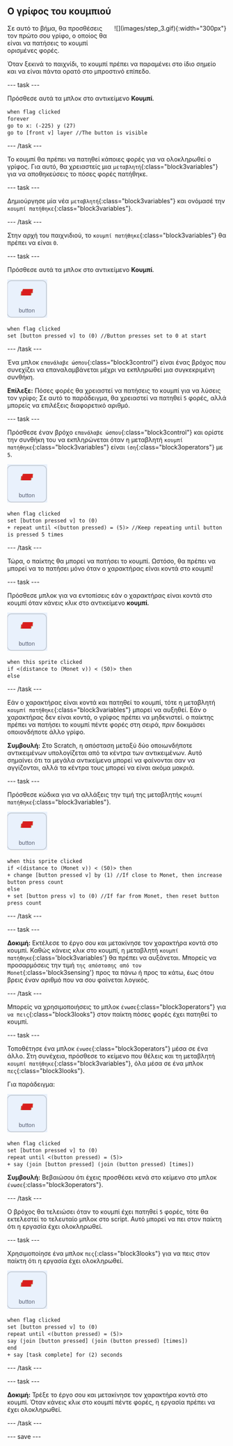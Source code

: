 ## Ο γρίφος του κουμπιού

<div style="display: flex; flex-wrap: wrap">
<div style="flex-basis: 200px; flex-grow: 1; margin-right: 15px;">
Σε αυτό το βήμα, θα προσθέσεις τον πρώτο σου γρίφο, ο οποίος θα είναι να πατήσεις το κουμπί ορισμένες φορές.
</div>
<div>
![](images/step_3.gif){:width="300px"}
</div>
</div>

Όταν ξεκινά το παιχνίδι, το κουμπί πρέπει να παραμένει στο ίδιο σημείο και να είναι πάντα ορατό στο μπροστινό επίπεδο.

--- task ---

Πρόσθεσε αυτά τα μπλοκ στο αντικείμενο **Κουμπί**.

```blocks3
when flag clicked
forever
go to x: (-225) y (27)
go to [front v] layer //The button is visible
```

--- /task ---

Το κουμπί θα πρέπει να πατηθεί κάποιες φορές για να ολοκληρωθεί ο γρίφος. Για αυτό, θα χρειαστείς μια `μεταβλητή`{:class="block3variables"} για να αποθηκεύσεις το πόσες φορές πατήθηκε.

--- task ---

Δημιούργησε μία νέα `μεταβλητή`{:class="block3variables"} και ονόμασέ την `κουμπί πατήθηκε`{:class="block3variables"}.

--- /task ---

Στην αρχή του παιχνιδιού, το `κουμπί πατήθηκε`{:class="block3variables"} θα πρέπει να είναι `0`.

--- task ---

Πρόσθεσε αυτά τα μπλοκ στο αντικείμενο **Κουμπί**.

![Το αντικείμενο κουμπί.](images/button-sprite.png)

```blocks3
when flag clicked
set [button pressed v] to (0) //Button presses set to 0 at start
```

--- /task ---

Ένα μπλοκ `επανάλαβε ώσπου`{:class="block3control"} είναι ένας βρόχος που συνεχίζει να επαναλαμβάνεται μέχρι να εκπληρωθεί μια συγκεκριμένη συνθήκη.

**Επίλεξε:** Πόσες φορές θα χρειαστεί να πατήσεις το κουμπί για να λύσεις τον γρίφο; Σε αυτό το παράδειγμα, θα χρειαστεί να πατηθεί `5` φορές, αλλά μπορείς να επιλέξεις διαφορετικό αριθμό.

--- task ---

Πρόσθεσε έναν βρόχο `επανάλαβε ώσπου`{:class="block3control"} και ορίστε την συνθήκη του να εκπληρώνεται όταν η μεταβλητή `κουμπί πατήθηκε`{:class="block3variables"} είναι `ίση`{:class="block3operators"} με `5`.

![Το αντικείμενο κουμπί.](images/button-sprite.png)

```blocks3
when flag clicked
set [button pressed v] to (0)
+ repeat until <(button pressed) = (5)> //Keep repeating until button is pressed 5 times
```

--- /task ---

Τώρα, ο παίκτης θα μπορεί να πατήσει το κουμπί. Ωστόσο, θα πρέπει να μπορεί να το πατήσει μόνο όταν ο χαρακτήρας είναι κοντά στο κουμπί!

--- task ---

Πρόσθεσε μπλοκ για να εντοπίσεις εάν ο χαρακτήρας είναι κοντά στο κουμπί όταν κάνεις κλικ στο αντικείμενο **κουμπί**.

![Το αντικείμενο κουμπί.](images/button-sprite.png)

```blocks3
when this sprite clicked
if <(distance to (Monet v)) < (50)> then
else
```

--- /task ---

Εάν ο χαρακτήρας είναι κοντά και πατηθεί το κουμπί, τότε η μεταβλητή `κουμπί πατήθηκε`{:class="block3variables"} μπορεί να αυξηθεί. Εάν ο χαρακτήρας δεν είναι κοντά, ο γρίφος πρέπει να μηδενιστεί. ο παίκτης πρέπει να πατήσει το κουμπί πέντε φορές στη σειρά, πριν δοκιμάσει οποιονδήποτε άλλο γρίφο.

**Συμβουλή:** Στο Scratch, η απόσταση μεταξύ δύο οποιωνδήποτε αντικειμένων υπολογίζεται από τα κέντρα των αντικειμένων. Αυτό σημαίνει ότι τα μεγάλα αντικείμενα μπορεί να φαίνονται σαν να αγγίζονται, αλλά τα κέντρα τους μπορεί να είναι ακόμα μακριά.

--- task ---

Πρόσθεσε κώδικα για να αλλάξεις την τιμή της μεταβλητής `κουμπί πατήθηκε`{:class="block3variables"}.

![Το αντικείμενο κουμπί.](images/button-sprite.png)

```blocks3
when this sprite clicked
if <(distance to (Monet v)) < (50)> then
+ change [button pressed v] by (1) //If close to Monet, then increase button press count
else
+ set [button press v] to (0) //If far from Monet, then reset button press count
```

--- /task ---

--- task ---

**Δοκιμή:** Εκτέλεσε το έργο σου και μετακίνησε τον χαρακτήρα κοντά στο κουμπί. Καθώς κάνεις κλικ στο κουμπί, η μεταβλητή `κουμπί πατήθηκε`{:class='block3variables'} θα πρέπει να αυξάνεται. Μπορείς να προσαρμόσεις την τιμή `της απόστασης από τον Monet`{:class='block3sensing'} προς τα πάνω ή προς τα κάτω, έως ότου βρεις έναν αριθμό που να σου φαίνεται λογικός.

--- /task ---

Μπορείς να χρησιμοποιήσεις το μπλοκ `ένωσε`{:class="block3operators"} για `να πεις`{:class="block3looks"} στον παίκτη πόσες φορές έχει πατηθεί το κουμπί.

--- task ---

Τοποθέτησε ένα μπλοκ `ένωσε`{:class="block3operators"} μέσα σε ένα άλλο. Στη συνέχεια, πρόσθεσε το κείμενο που θέλεις και τη μεταβλητή `κουμπί πατήθηκε`{:class="block3variables"}, όλα μέσα σε ένα μπλοκ `πες`{:class="block3looks"}.

Για παράδειγμα:

![Το αντικείμενο κουμπί.](images/button-sprite.png)

```blocks3
when flag clicked
set [button pressed v] to (0)
repeat until <(button pressed) = (5)> 
+ say (join [button pressed] (join (button pressed) [times])
```

**Συμβουλή:** Βεβαιώσου ότι έχεις προσθέσει κενά στο κείμενο στο μπλοκ `ένωσε`{:class="block3operators"}.

--- /task ---

Ο βρόχος θα τελειώσει όταν το κουμπί έχει πατηθεί `5` φορές, τότε θα εκτελεστεί το τελευταίο μπλοκ στο script. Αυτό μπορεί να πει στον παίκτη ότι η εργασία έχει ολοκληρωθεί.

--- task ---

Χρησιμοποίησε ένα μπλοκ `πες`{:class="block3looks"} για να πεις στον παίκτη ότι η εργασία έχει ολοκληρωθεί.

![Το αντικείμενο κουμπί.](images/button-sprite.png)

```blocks3
when flag clicked
set [button pressed v] to (0)
repeat until <(button pressed) = (5)>
say (join [button pressed] (join (button pressed) [times])
end
+ say [task complete] for (2) seconds
```

--- /task ---



--- task ---

**Δοκιμή:** Τρέξε το έργο σου και μετακίνησε τον χαρακτήρα κοντά στο κουμπί. Όταν κάνεις κλικ στο κουμπί πέντε φορές, η εργασία πρέπει να έχει ολοκληρωθεί.

--- /task ---

--- save ---


